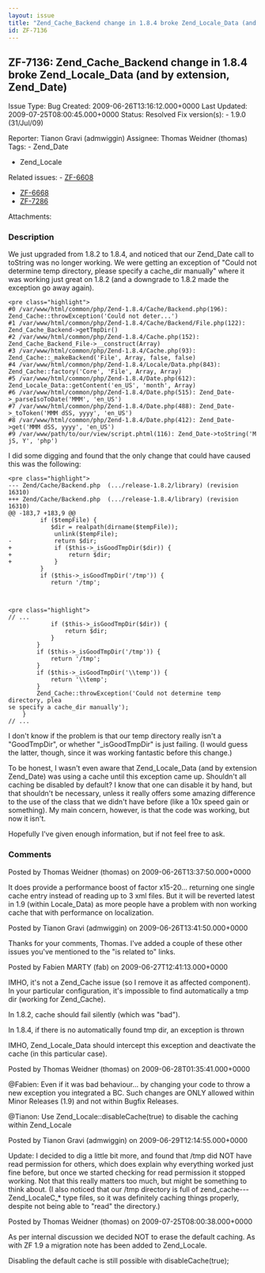 ```yaml
---
layout: issue
title: "Zend_Cache_Backend change in 1.8.4 broke Zend_Locale_Data (and by extension, Zend_Date)"
id: ZF-7136
---
```


ZF-7136: Zend\_Cache\_Backend change in 1.8.4 broke Zend\_Locale\_Data (and by extension, Zend\_Date)
-----------------------------------------------------------------------------------------------------

 Issue Type: Bug Created: 2009-06-26T13:16:12.000+0000 Last Updated: 2009-07-25T08:00:45.000+0000 Status: Resolved Fix version(s): - 1.9.0 (31/Jul/09)
 
 Reporter:  Tianon Gravi (admwiggin)  Assignee:  Thomas Weidner (thomas)  Tags: - Zend\_Date
- Zend\_Locale
 
 Related issues: - [ZF-6608](/issues/browse/ZF-6608)
- [ZF-6668](/issues/browse/ZF-6668)
- [ZF-7286](/issues/browse/ZF-7286)
 
 Attachments: 
### Description

We just upgraded from 1.8.2 to 1.8.4, and noticed that our Zend\_Date call to toString was no longer working. We were getting an exception of "Could not determine temp directory, please specify a cache\_dir manually" where it was working just great on 1.8.2 (and a downgrade to 1.8.2 made the exception go away again).

 
    <pre class="highlight">
    #0 /var/www/html/common/php/Zend-1.8.4/Cache/Backend.php(196): Zend_Cache::throwException('Could not deter...')
    #1 /var/www/html/common/php/Zend-1.8.4/Cache/Backend/File.php(122): Zend_Cache_Backend->getTmpDir()
    #2 /var/www/html/common/php/Zend-1.8.4/Cache.php(152): Zend_Cache_Backend_File->__construct(Array)
    #3 /var/www/html/common/php/Zend-1.8.4/Cache.php(93): Zend_Cache::_makeBackend('File', Array, false, false)
    #4 /var/www/html/common/php/Zend-1.8.4/Locale/Data.php(843): Zend_Cache::factory('Core', 'File', Array, Array)
    #5 /var/www/html/common/php/Zend-1.8.4/Date.php(612): Zend_Locale_Data::getContent('en_US', 'month', Array)
    #6 /var/www/html/common/php/Zend-1.8.4/Date.php(515): Zend_Date->_parseIsoToDate('MMM', 'en_US')
    #7 /var/www/html/common/php/Zend-1.8.4/Date.php(488): Zend_Date->_toToken('MMM dSS, yyyy', 'en_US')
    #8 /var/www/html/common/php/Zend-1.8.4/Date.php(412): Zend_Date->get('MMM dSS, yyyy', 'en_US')
    #9 /var/www/path/to/our/view/script.phtml(116): Zend_Date->toString('M jS, Y', 'php')


I did some digging and found that the only change that could have caused this was the following:

 
    <pre class="highlight">
    --- Zend/Cache/Backend.php  (.../release-1.8.2/library) (revision 16310)
    +++ Zend/Cache/Backend.php  (.../release-1.8.4/library) (revision 16310)
    @@ -183,7 +183,9 @@
             if ($tempFile) {
                $dir = realpath(dirname($tempFile));
                 unlink($tempFile);
    -            return $dir;
    +            if ($this->_isGoodTmpDir($dir)) {
    +                return $dir;
    +            }
             }
             if ($this->_isGoodTmpDir('/tmp')) {
                return '/tmp';


 
    <pre class="highlight">
    // ...
                if ($this->_isGoodTmpDir($dir)) {
                    return $dir;
                }
            }
            if ($this->_isGoodTmpDir('/tmp')) {
                return '/tmp';
            }
            if ($this->_isGoodTmpDir('\\temp')) {
                return '\\temp';
            }
            Zend_Cache::throwException('Could not determine temp directory, plea
    se specify a cache_dir manually');
        }
    // ...


I don't know if the problem is that our temp directory really isn't a "GoodTmpDir", or whether "\_isGoodTmpDir" is just failing. (I would guess the latter, though, since it was working fantastic before this change.)

To be honest, I wasn't even aware that Zend\_Locale\_Data (and by extension Zend\_Date) was using a cache until this exception came up. Shouldn't all caching be disabled by default? I know that one can disable it by hand, but that shouldn't be necessary, unless it really offers some amazing difference to the use of the class that we didn't have before (like a 10x speed gain or something). My main concern, however, is that the code was working, but now it isn't.

Hopefully I've given enough information, but if not feel free to ask.

 

 

### Comments

Posted by Thomas Weidner (thomas) on 2009-06-26T13:37:50.000+0000

It does provide a performance boost of factor x15-20... returning one single cache entry instead of reading up to 3 xml files. But it will be reverted latest in 1.9 (within Locale\_Data) as more people have a problem with non working cache that with performance on localization.

 

 

Posted by Tianon Gravi (admwiggin) on 2009-06-26T13:41:50.000+0000

Thanks for your comments, Thomas. I've added a couple of these other issues you've mentioned to the "is related to" links.

 

 

Posted by Fabien MARTY (fab) on 2009-06-27T12:41:13.000+0000

IMHO, it's not a Zend\_Cache issue (so I remove it as affected component). In your particular configuration, it's impossible to find automatically a tmp dir (working for Zend\_Cache).

In 1.8.2, cache should fail silently (which was "bad").

In 1.8.4, if there is no automatically found tmp dir, an exception is thrown

IMHO, Zend\_Locale\_Data should intercept this exception and deactivate the cache (in this particular case).

 

 

Posted by Thomas Weidner (thomas) on 2009-06-28T01:35:41.000+0000

@Fabien: Even if it was bad behaviour... by changing your code to throw a new exception you integrated a BC. Such changes are ONLY allowed within Minor Releases (1.9) and not within Bugfix Releases.

@Tianon: Use Zend\_Locale::disableCache(true) to disable the caching within Zend\_Locale

 

 

Posted by Tianon Gravi (admwiggin) on 2009-06-29T12:14:55.000+0000

Update: I decided to dig a little bit more, and found that /tmp did NOT have read permission for others, which does explain why everything worked just fine before, but once we started checking for read permission it stopped working. Not that this really matters too much, but might be something to think about. (I also noticed that our /tmp directory is full of zend\_cache---Zend\_LocaleC\_\* type files, so it was definitely caching things properly, despite not being able to "read" the directory.)

 

 

Posted by Thomas Weidner (thomas) on 2009-07-25T08:00:38.000+0000

As per internal discussion we decided NOT to erase the default caching. As with ZF 1.9 a migration note has been added to Zend\_Locale.

Disabling the default cache is still possible with disableCache(true);

 

 